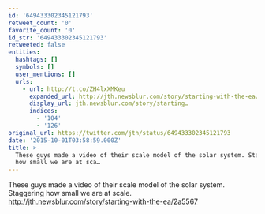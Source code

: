 ```yaml
---
id: '649433302345121793'
retweet_count: '0'
favorite_count: '0'
id_str: '649433302345121793'
retweeted: false
entities:
  hashtags: []
  symbols: []
  user_mentions: []
  urls:
    - url: http://t.co/ZH4lxXMKeu
      expanded_url: http://jth.newsblur.com/story/starting-with-the-ea/2a5567
      display_url: jth.newsblur.com/story/starting…
      indices:
        - '104'
        - '126'
original_url: https://twitter.com/jth/status/649433302345121793
date: '2015-10-01T03:58:59.000Z'
title: >-
  These guys made a video of their scale model of the solar system. Staggering
  how small we are at sca…
---
```


These guys made a video of their scale model of the solar system. Staggering how small we are at scale. http://jth.newsblur.com/story/starting-with-the-ea/2a5567